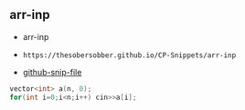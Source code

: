 
## arr-inp

- arr-inp
- ```
  https://thesobersobber.github.io/CP-Snippets/arr-inp
  ```
- [github-snip-file](https://github.com/theSoberSobber/CP-Snippets/blob/main/snippets.json#L777)

```cpp
vector<int> a(n, 0);
for(int i=0;i<n;i++) cin>>a[i];
```
